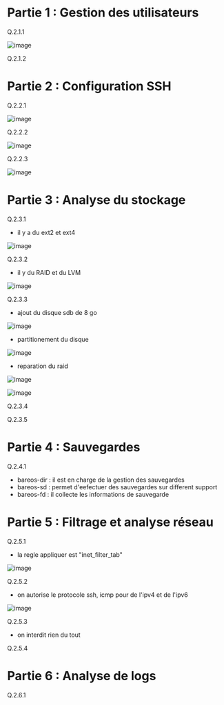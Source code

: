 # Partie 1 : Gestion des utilisateurs

Q.2.1.1

![image](https://github.com/clsmoker88/Checkpoint3/assets/81968235/c2a4f951-86ea-4572-94e7-0c9db912b239)


Q.2.1.2



# Partie 2 : Configuration SSH

Q.2.2.1 

![image](https://github.com/clsmoker88/Checkpoint3/assets/81968235/0393cc12-d9da-4493-96dc-79670121b632)


Q.2.2.2

![image](https://github.com/clsmoker88/Checkpoint3/assets/81968235/9b2a6686-acae-4228-a5bc-50824ce49a57)


Q.2.2.3

![image](https://github.com/clsmoker88/Checkpoint3/assets/81968235/5caf7827-0697-41ea-b7dc-9e9df876ee55)


# Partie 3 : Analyse du stockage

Q.2.3.1

- il y a du ext2 et ext4

![image](https://github.com/clsmoker88/Checkpoint3/assets/81968235/310db827-64ad-4a72-83fa-0922df8d7c1e)



Q.2.3.2

- il y du RAID et du LVM

![image](https://github.com/clsmoker88/Checkpoint3/assets/81968235/19911304-672e-4347-a5d8-48dd610c4df8)


Q.2.3.3

- ajout du disque sdb de 8 go

![image](https://github.com/clsmoker88/Checkpoint3/assets/81968235/601f092b-8975-4b99-9254-d44efc6addf7)


- partitionement du disque 

![image](https://github.com/clsmoker88/Checkpoint3/assets/81968235/c9532cb9-79a8-48f3-a3b0-a88992bb4099)


- reparation du raid 

![image](https://github.com/clsmoker88/Checkpoint3/assets/81968235/3a45c50c-0ff9-40e0-a8f7-1a19fbf28039)


![image](https://github.com/clsmoker88/Checkpoint3/assets/81968235/adc6d54c-1873-433c-a7a3-a6dafb995349)


Q.2.3.4


Q.2.3.5


# Partie 4 : Sauvegardes

Q.2.4.1

- bareos-dir : il est en charge de la gestion des sauvegardes
- bareos-sd : permet d'eefectuer des sauvegardes sur different support
- bareos-fd : il collecte les informations de sauvegarde

# Partie 5 : Filtrage et analyse réseau

Q.2.5.1
- la regle appliquer est "inet_filter_tab"

![image](https://github.com/clsmoker88/Checkpoint3/assets/81968235/0e5d4fc2-0089-48be-90ba-936feab54453)


Q.2.5.2

- on autorise le protocole ssh, icmp pour de l'ipv4 et de l'ipv6

![image](https://github.com/clsmoker88/Checkpoint3/assets/81968235/9ff8effc-9915-4c2f-a2cc-3ca6d0f69bb0)


Q.2.5.3

- on interdit rien du tout

Q.2.5.4



# Partie 6 : Analyse de logs

Q.2.6.1

